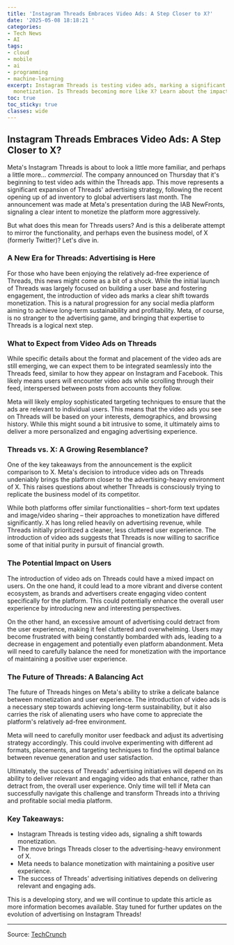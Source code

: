 ```yaml
---
title: 'Instagram Threads Embraces Video Ads: A Step Closer to X?'
date: '2025-05-08 18:18:21 '
categories:
- Tech News
- AI
tags:
- cloud
- mobile
- ai
- programming
- machine-learning
excerpt: Instagram Threads is testing video ads, marking a significant step towards
  monetization. Is Threads becoming more like X? Learn about the impact on users.
toc: true
toc_sticky: true
classes: wide
---
```


## Instagram Threads Embraces Video Ads: A Step Closer to X?

Meta's Instagram Threads is about to look a little more familiar, and perhaps a little more… *commercial*. The company announced on Thursday that it's beginning to test video ads within the Threads app. This move represents a significant expansion of Threads' advertising strategy, following the recent opening up of ad inventory to global advertisers last month. The announcement was made at Meta's presentation during the IAB NewFronts, signaling a clear intent to monetize the platform more aggressively.

But what does this mean for Threads users? And is this a deliberate attempt to mirror the functionality, and perhaps even the business model, of X (formerly Twitter)? Let's dive in.

### A New Era for Threads: Advertising is Here

For those who have been enjoying the relatively ad-free experience of Threads, this news might come as a bit of a shock. While the initial launch of Threads was largely focused on building a user base and fostering engagement, the introduction of video ads marks a clear shift towards monetization. This is a natural progression for any social media platform aiming to achieve long-term sustainability and profitability. Meta, of course, is no stranger to the advertising game, and bringing that expertise to Threads is a logical next step.

### What to Expect from Video Ads on Threads

While specific details about the format and placement of the video ads are still emerging, we can expect them to be integrated seamlessly into the Threads feed, similar to how they appear on Instagram and Facebook. This likely means users will encounter video ads while scrolling through their feed, interspersed between posts from accounts they follow.

Meta will likely employ sophisticated targeting techniques to ensure that the ads are relevant to individual users. This means that the video ads you see on Threads will be based on your interests, demographics, and browsing history. While this might sound a bit intrusive to some, it ultimately aims to deliver a more personalized and engaging advertising experience.

### Threads vs. X: A Growing Resemblance?

One of the key takeaways from the announcement is the explicit comparison to X. Meta's decision to introduce video ads on Threads undeniably brings the platform closer to the advertising-heavy environment of X. This raises questions about whether Threads is consciously trying to replicate the business model of its competitor.

While both platforms offer similar functionalities – short-form text updates and image/video sharing – their approaches to monetization have differed significantly. X has long relied heavily on advertising revenue, while Threads initially prioritized a cleaner, less cluttered user experience. The introduction of video ads suggests that Threads is now willing to sacrifice some of that initial purity in pursuit of financial growth.

### The Potential Impact on Users

The introduction of video ads on Threads could have a mixed impact on users. On the one hand, it could lead to a more vibrant and diverse content ecosystem, as brands and advertisers create engaging video content specifically for the platform. This could potentially enhance the overall user experience by introducing new and interesting perspectives.

On the other hand, an excessive amount of advertising could detract from the user experience, making it feel cluttered and overwhelming. Users may become frustrated with being constantly bombarded with ads, leading to a decrease in engagement and potentially even platform abandonment. Meta will need to carefully balance the need for monetization with the importance of maintaining a positive user experience.

### The Future of Threads: A Balancing Act

The future of Threads hinges on Meta's ability to strike a delicate balance between monetization and user experience. The introduction of video ads is a necessary step towards achieving long-term sustainability, but it also carries the risk of alienating users who have come to appreciate the platform's relatively ad-free environment.

Meta will need to carefully monitor user feedback and adjust its advertising strategy accordingly. This could involve experimenting with different ad formats, placements, and targeting techniques to find the optimal balance between revenue generation and user satisfaction.

Ultimately, the success of Threads' advertising initiatives will depend on its ability to deliver relevant and engaging video ads that enhance, rather than detract from, the overall user experience. Only time will tell if Meta can successfully navigate this challenge and transform Threads into a thriving and profitable social media platform.

### Key Takeaways:

*   Instagram Threads is testing video ads, signaling a shift towards monetization.
*   The move brings Threads closer to the advertising-heavy environment of X.
*   Meta needs to balance monetization with maintaining a positive user experience.
*   The success of Threads' advertising initiatives depends on delivering relevant and engaging ads.

This is a developing story, and we will continue to update this article as more information becomes available. Stay tuned for further updates on the evolution of advertising on Instagram Threads!


---

Source: [TechCrunch](https://techcrunch.com/2025/05/08/instagram-threads-is-getting-video-ads/)